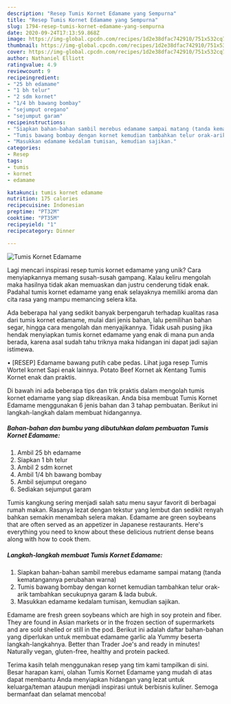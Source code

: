 ```yaml
---
description: "Resep Tumis Kornet Edamame yang Sempurna"
title: "Resep Tumis Kornet Edamame yang Sempurna"
slug: 1794-resep-tumis-kornet-edamame-yang-sempurna
date: 2020-09-24T17:13:59.868Z
image: https://img-global.cpcdn.com/recipes/1d2e38dfac742910/751x532cq70/tumis-kornet-edamame-foto-resep-utama.jpg
thumbnail: https://img-global.cpcdn.com/recipes/1d2e38dfac742910/751x532cq70/tumis-kornet-edamame-foto-resep-utama.jpg
cover: https://img-global.cpcdn.com/recipes/1d2e38dfac742910/751x532cq70/tumis-kornet-edamame-foto-resep-utama.jpg
author: Nathaniel Elliott
ratingvalue: 4.9
reviewcount: 9
recipeingredient:
- "25 bh edamame"
- "1 bh telur"
- "2 sdm kornet"
- "1/4 bh bawang bombay"
- "sejumput oregano"
- "sejumput garam"
recipeinstructions:
- "Siapkan bahan-bahan sambil merebus edamame sampai matang (tanda kematangannya perubahan warna)"
- "Tumis bawang bombay dengan kornet kemudian tambahkan telur orak-arik tambahkan secukupnya garam &amp; lada bubuk."
- "Masukkan edamame kedalam tumisan, kemudian sajikan."
categories:
- Resep
tags:
- tumis
- kornet
- edamame

katakunci: tumis kornet edamame 
nutrition: 175 calories
recipecuisine: Indonesian
preptime: "PT32M"
cooktime: "PT35M"
recipeyield: "1"
recipecategory: Dinner

---
```



![Tumis Kornet Edamame](https://img-global.cpcdn.com/recipes/1d2e38dfac742910/751x532cq70/tumis-kornet-edamame-foto-resep-utama.jpg)

Lagi mencari inspirasi resep tumis kornet edamame yang unik? Cara menyiapkannya memang susah-susah gampang. Kalau keliru mengolah maka hasilnya tidak akan memuaskan dan justru cenderung tidak enak. Padahal tumis kornet edamame yang enak selayaknya memiliki aroma dan cita rasa yang mampu memancing selera kita.

Ada beberapa hal yang sedikit banyak berpengaruh terhadap kualitas rasa dari tumis kornet edamame, mulai dari jenis bahan, lalu pemilihan bahan segar, hingga cara mengolah dan menyajikannya. Tidak usah pusing jika hendak menyiapkan tumis kornet edamame yang enak di mana pun anda berada, karena asal sudah tahu triknya maka hidangan ini dapat jadi sajian istimewa.

• [RESEP] Edamame bawang putih cabe pedas. Lihat juga resep Tumis Wortel kornet Sapi enak lainnya. Potato Beef Kornet ak Kentang Tumis Kornet enak dan praktis.


Di bawah ini ada beberapa tips dan trik praktis dalam mengolah tumis kornet edamame yang siap dikreasikan. Anda bisa membuat Tumis Kornet Edamame menggunakan 6 jenis bahan dan 3 tahap pembuatan. Berikut ini langkah-langkah dalam membuat hidangannya.

<!--inarticleads1-->

##### Bahan-bahan dan bumbu yang dibutuhkan dalam pembuatan Tumis Kornet Edamame:

1. Ambil 25 bh edamame
1. Siapkan 1 bh telur
1. Ambil 2 sdm kornet
1. Ambil 1/4 bh bawang bombay
1. Ambil sejumput oregano
1. Sediakan sejumput garam


Tumis kangkung sering menjadi salah satu menu sayur favorit di berbagai rumah makan. Rasanya lezat dengan tekstur yang lembut dan sedikit renyah bahkan semakin menambah selera makan. Edamame are green soybeans that are often served as an appetizer in Japanese restaurants. Here&#39;s everything you need to know about these delicious nutrient dense beans along with how to cook them. 

<!--inarticleads2-->

##### Langkah-langkah membuat Tumis Kornet Edamame:

1. Siapkan bahan-bahan sambil merebus edamame sampai matang (tanda kematangannya perubahan warna)
1. Tumis bawang bombay dengan kornet kemudian tambahkan telur orak-arik tambahkan secukupnya garam &amp; lada bubuk.
1. Masukkan edamame kedalam tumisan, kemudian sajikan.


Edamame are fresh green soybeans which are high in soy protein and fiber. They are found in Asian markets or in the frozen section of supermarkets and are sold shelled or still in the pod. Berikut ini adalah daftar bahan-bahan yang diperlukan untuk membuat edamame garlic ala Yummy beserta langkah-langkahnya. Better than Trader Joe&#39;s and ready in minutes! Naturally vegan, gluten-free, healthy and protein packed. 

Terima kasih telah menggunakan resep yang tim kami tampilkan di sini. Besar harapan kami, olahan Tumis Kornet Edamame yang mudah di atas dapat membantu Anda menyiapkan hidangan yang lezat untuk keluarga/teman ataupun menjadi inspirasi untuk berbisnis kuliner. Semoga bermanfaat dan selamat mencoba!
